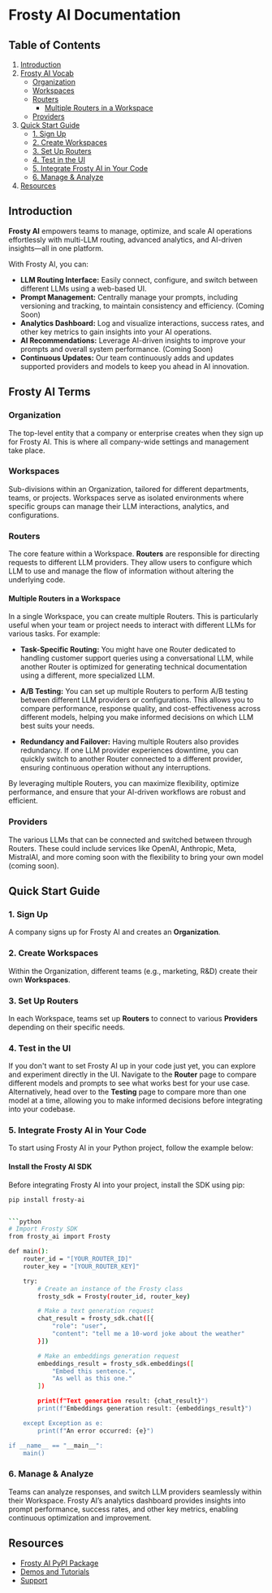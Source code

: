 # Frosty AI Documentation

## Table of Contents

1. [Introduction](#introduction)
2. [Frosty AI Vocab](#frosty-ai-vocab)
   - [Organization](#organization)
   - [Workspaces](#workspaces)
   - [Routers](#routers)
     - [Multiple Routers in a Workspace](#multiple-routers-in-a-workspace)
   - [Providers](#providers)
3. [Quick Start Guide](#quick-start-guide)
   - [1. Sign Up](#1-sign-up)
   - [2. Create Workspaces](#2-create-workspaces)
   - [3. Set Up Routers](#3-set-up-routers)
   - [4. Test in the UI](#4-test-in-the-ui)
   - [5. Integrate Frosty AI in Your Code](#5-integrate-frosty-ai-in-your-code)
   - [6. Manage & Analyze](#6-manage--analyze)
4. [Resources](#resources)

## Introduction

**Frosty AI** empowers teams to manage, optimize, and scale AI operations effortlessly with multi-LLM routing, advanced analytics, and AI-driven insights—all in one platform. 

With Frosty AI, you can:

- **LLM Routing Interface:** Easily connect, configure, and switch between different LLMs using a web-based UI.
- **Prompt Management:** Centrally manage your prompts, including versioning and tracking, to maintain consistency and efficiency. (Coming Soon)
- **Analytics Dashboard:** Log and visualize interactions, success rates, and other key metrics to gain insights into your AI operations.
- **AI Recommendations:** Leverage AI-driven insights to improve your prompts and overall system performance. (Coming Soon)
- **Continuous Updates:** Our team continuously adds and updates supported providers and models to keep you ahead in AI innovation.

## Frosty AI Terms

### Organization

The top-level entity that a company or enterprise creates when they sign up for Frosty AI. This is where all company-wide settings and management take place.

### Workspaces

Sub-divisions within an Organization, tailored for different departments, teams, or projects. Workspaces serve as isolated environments where specific groups can manage their LLM interactions, analytics, and configurations.

### Routers

The core feature within a Workspace. **Routers** are responsible for directing requests to different LLM providers. They allow users to configure which LLM to use and manage the flow of information without altering the underlying code.

#### Multiple Routers in a Workspace

In a single Workspace, you can create multiple Routers. This is particularly useful when your team or project needs to interact with different LLMs for various tasks. For example:

- **Task-Specific Routing:** You might have one Router dedicated to handling customer support queries using a conversational LLM, while another Router is optimized for generating technical documentation using a different, more specialized LLM.
  
- **A/B Testing:** You can set up multiple Routers to perform A/B testing between different LLM providers or configurations. This allows you to compare performance, response quality, and cost-effectiveness across different models, helping you make informed decisions on which LLM best suits your needs.

- **Redundancy and Failover:** Having multiple Routers also provides redundancy. If one LLM provider experiences downtime, you can quickly switch to another Router connected to a different provider, ensuring continuous operation without any interruptions.

By leveraging multiple Routers, you can maximize flexibility, optimize performance, and ensure that your AI-driven workflows are robust and efficient.

### Providers

The various LLMs that can be connected and switched between through Routers. These could include services like OpenAI, Anthropic, Meta, MistralAI, and more coming soon with the flexibility to bring your own model (coming soon).

## Quick Start Guide

### 1. Sign Up

A company signs up for Frosty AI and creates an **Organization**.

### 2. Create Workspaces

Within the Organization, different teams (e.g., marketing, R&D) create their own **Workspaces**.

### 3. Set Up Routers

In each Workspace, teams set up **Routers** to connect to various **Providers** depending on their specific needs.

### 4. Test in the UI

If you don't want to set Frosty AI up in your code just yet, you can explore and experiment directly in the UI. Navigate to the **Router** page to compare different models and prompts to see what works best for your use case. Alternatively, head over to the **Testing** page to compare more than one model at a time, allowing you to make informed decisions before integrating into your codebase.

### 5. Integrate Frosty AI in Your Code
To start using Frosty AI in your Python project, follow the example below:

#### Install the Frosty AI SDK
Before integrating Frosty AI into your project, install the SDK using pip:

```bash
pip install frosty-ai


```python
# Import Frosty SDK
from frosty_ai import Frosty

def main():
    router_id = "[YOUR_ROUTER_ID]"
    router_key = "[YOUR_ROUTER_KEY]"

    try:
        # Create an instance of the Frosty class
        frosty_sdk = Frosty(router_id, router_key)

        # Make a text generation request
        chat_result = frosty_sdk.chat([{
            "role": "user", 
            "content": "tell me a 10-word joke about the weather"
        }])

        # Make an embeddings generation request
        embeddings_result = frosty_sdk.embeddings([
            "Embed this sentence.", 
            "As well as this one."
        ])

        print(f"Text generation result: {chat_result}")
        print(f"Embeddings generation result: {embeddings_result}")

    except Exception as e:
        print(f"An error occurred: {e}")

if __name__ == "__main__":
    main()
```

### 6. Manage & Analyze

Teams can analyze responses, and switch LLM providers seamlessly within their Workspace. Frosty AI’s analytics dashboard provides insights into prompt performance, success rates, and other key metrics, enabling continuous optimization and improvement.

## Resources

- [Frosty AI PyPI Package](https://pypi.org/project/frosty-ai/)
- [Demos and Tutorials](#)
- [Support](https://github.com/brittmmorris/frosty-ai-docs/issues)
